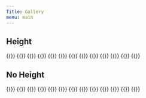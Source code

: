 ```yaml
---
Title: Gallery
menu: main
---
```


## Height

{{<figrow id=figrow1 class="figrowclass1" figsetclass="figsetclass1" gallery=test1 justify=evenly caption="sdlfkj lk jkj lskdfj lsdkfj sldkfj lskdjf" align="start" height=200 xsize=thumbnail >}}
{{<figset name="FordingbridgeClockTower.jpg" >}}
{{<figset name="P1130500.JPG" >}}
{{<figset name="P1130501.JPG" xsize=small >}}
{{<figset name="P1130502.JPG" >}}
{{<figset name="P1130503.JPG" selfsize=500 url=self >}}
{{<figset name="P1130504.JPG" selfsize=500 url=self >}}
{{<figset name="P1130505.JPG" >}}
{{<figset name="P1130506.JPG" >}}
{{<figset name="P1130507.JPG" >}}
{{<figset name="SalisburyCathedralCloisters.jpg" >}}
{{<figset name="StMarysChurch.jpg" url=self maxwidth=800 >}}
{{</figrow>}}  


## No Height

{{<figrow id=figrow2 gallery=test1 class="border rounded fred border-danger p-3" figsetclass="border-3 font-italic " justify=between xcaption="So shaken as we are, so wan with care" align="baseline" xheight=200 size=thumbnail >}}
{{<figset name="FordingbridgeClockTower.jpg" caption="sldkfj sldk sldk jsldk jlk" >}}
{{<figset name="P1130500.JPG" class="font-weight-bold" caption="guns and roses" align="baseline" >}}
{{<figset name="P1130501.JPG" id="fblue" caption="anything you Like alskdfj lskj slkdfj sldkf jsldkfj sldkfj sldkfj l" xsize=small >}}
{{<figset name="P1130502.JPG"  class="fred" caption="sldkfj sldk sldk jsldk jlk" >}}
{{<figset name="P1130503.JPG" selfsize=500 url=self >}}
{{<figset name="P1130504.JPG" selfsize=500 url=self >}}
{{<figset name="P1130505.JPG" >}}
{{<figset name="P1130506.JPG" caption="long caption to make this taller" >}}
{{<figset name="P1130507.JPG" align=centre caption="align=centre" >}}
{{<figset name="SalisburyCathedralCloisters.jpg"  align=start caption="align=start" >}}
{{<figset name="StMarysChurch.jpg" align=end caption="align=end"  url=self maxwidth=800 >}}
{{</figrow>}}  

